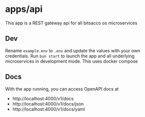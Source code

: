 # apps/api

This app is a REST gateway api for all bitsacco os microservices

## Dev

Rename `example.env` to `.env` and update the values with your own credentials.
Run `bun start` to launch the app and all underlying microservices in development mode. This uses docker compose

## Docs

With the app running, you can access OpenAPI docs at
  - http://localhost:4000/v1/docs
  - http://localhost:4000/v1/docs/json
  - http://localhost:4000/v1/docs/yaml
